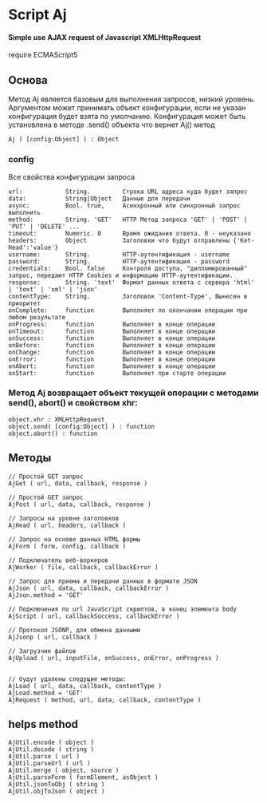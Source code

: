 # Script Aj
#### Simple use AJAX request of Javascript XMLHttpRequest 

require ECMAScript5

## Основа

Метод Aj является базовым для выполнения запросов, низкий уровень.
Аргументом может принимать объект конфигурации, если не указан конфигурация будет взята по умолчанию.
Конфигурация может быть установлена в методе .send() объекта что вернет Aj() метод

```
Aj ( [config:Object] ) : Object
```

### config
Все свойства конфигурации запроса

```
url:            String.         Строка URL адреса куда будет запрос
data:           String|Object   Данные для передачи
async:          Bool. true,     Асинхронный или синхронный запрос выполнить
method:         String. 'GET'   HTTP Метод запроса 'GET' | 'POST' | 'PUT' | 'DELETE' ...
timeout:        Numeric. 0      Время ожидания ответа. 0 - неуказано
headers:        Object          Заголовки что будут отправлены {'Ket-Head':'value'}
username:       String.         HTTP-аутентификация - username
password:       String.         HTTP-аутентификация - password
credentials:    Bool. false     Контроля доступа, "дипломированный" запрос, передают HTTP Cookies и информацию HTTP-аутентификации.
response:       String. 'text'  Формат данных ответа с сервера 'html' | 'text' | 'xml' | 'json'
contentType:    String.         Заголовок 'Content-Type', Вынесен в приоритет
onComplete:     function        Выполняет по окончании операции при любом результате
onProgress:     function        Выполняет в конце операции
onTimeout:      function        Выполняет в конце операции
onSuccess:      function        Выполняет в конце операции
onBefore:       function        Выполняет в конце операции
onChange:       function        Выполняет в конце операции
onError:        function        Выполняет в конце операции
onAbort:        function        Выполняет в конце операции
onStart:        function        Выполняет при старте операции
```

### Метод Aj возвращает объект текущей операции с методами send(), abort() и свойством xhr:
```
object.xhr : XMLHttpRequest
object.send( [config:Object] ) : function
object.abort() : function
```


## Методы

```
// Простой GET запрос
AjGet ( url, data, callback, response ) 

// Простой GET запрос
AjPost ( url, data, callback, response ) 

// Запросы на уровне заголовков
AjHead ( url, headers, callback ) 

// Запрос на основе данных HTML формы
AjForm ( form, config, callback ) 

// Подключатель веб-воркеров
AjWorker ( file, callback, callbackError ) 

// Запрос для приема и передачи данных в формате JSON
AjJson ( url, data, callback, callbackError )  
AjJson.method = 'GET'

// Подключения по url JavaScript скриптов, в конец элемента body
AjScript ( url, callbackSuccess, callbackError )

// Протокол JSONP, для обмена данными
AjJsonp ( url, callback )

// Загрузчик файлов
AjUpload ( url, inputFile, onSuccess, onError, onProgress )


// будут удалены следущие методы:
AjLoad ( url, data, callback, contentType )
AjLoad.method = 'GET'
AjRequest ( method, url, data, callback, contentType )
```

## helps method
```
AjUtil.encode ( object ) 
AjUtil.decode ( string )
AjUtil.parse ( url )
AjUtil.parseUrl ( url )
AjUtil.merge ( object, source )
AjUtil.parseForm ( formElement, asObject )
AjUtil.jsonToObj ( string )
AjUtil.objToJson ( object )
```





